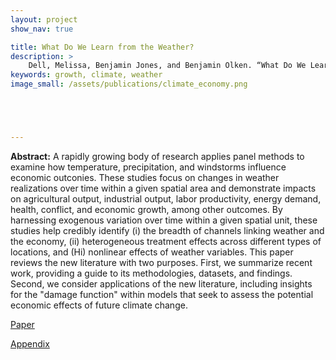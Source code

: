```yaml
---
layout: project
show_nav: true

title: What Do We Learn from the Weather? 
description: >
    Dell, Melissa, Benjamin Jones, and Benjamin Olken. “What Do We Learn from the Weather? The New Climate-Economy Literature.” *Journal of Economic Literature* (2014). [Paper](https://scholar.harvard.edu/files/dell/files/learnfromweather.pdf); [Appendix](https://scholar.harvard.edu/files/dell/files/130823a_online_appendix.pdf)
keywords: growth, climate, weather
image_small: /assets/publications/climate_economy.png





---
```




**Abstract:** A rapidly growing body of research applies panel methods to examine how temperature, precipitation, and windstorms influence economic outconies. These studies focus on changes in weather realizations over time within a given spatial area and demonstrate impacts on agricultural output, industrial output, labor productivity, energy demand, health, conflict, and economic growth, among other outcomes. By harnessing exogenous variation over time within a given spatial unit, these studies help credibly identify (i) the breadth of channels linking weather and the economy, (ii) heterogeneous treatment effects across different types of locations, and (Hi) nonlinear effects of weather variables. This paper reviews the new literature with two purposes. First, we summarize recent work, providing a guide to its methodologies, datasets, and findings. Second, we consider applications of the new literature, including insights for the "damage function" within models that seek to assess the potential economic effects of future climate change.



[Paper](https://scholar.harvard.edu/files/dell/files/learnfromweather.pdf)

[Appendix](https://scholar.harvard.edu/files/dell/files/130823a_online_appendix.pdf)

